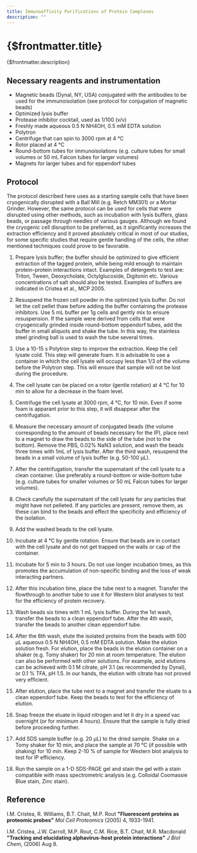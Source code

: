 ```yaml
---
title: Immunoaffinity Purifications of Protein Complexes
description: ""
---
```


# {$frontmatter.title}

{$frontmatter.description}

## Necessary reagents and instrumentation

- Magnetic beads (Dynal, NY, USA) conjugated with the antibodies to be used for the immunoisolation (see protocol for conjugation of magnetic beads)
- Optimized lysis buffer
- Protease inhibitor cocktail, used as 1/100 (v/v)
- Freshly made aqueous 0.5 N NH4OH, 0.5 mM EDTA solution
- Polytron
- Centrifuge that can spin to 3000 rpm at 4 °C
- Rotor placed at 4 °C
- Round-bottom tubes for immunoisolations (e.g. culture tubes for small volumes or 50 mL Falcon tubes for larger volumes)
- Magnets for larger tubes and for eppendorf tubes

## Protocol

The protocol described here uses as a starting sample cells that have been cryogenically disrupted with a Ball Mill (e.g. Retch MM301) or a Mortar Grinder. However, the same protocol can be used for cells that were disrupted using other methods, such as incubation with lysis buffers, glass beads, or passage through needles of various gauges. Although we found the cryogenic cell disruption to be preferred, as it significantly increases the extraction efficiency and it proved absolutely critical in most of our studies, for some specific studies that require gentle handling of the cells, the other mentioned techniques could prove to be favorable.

1. Prepare lysis buffer; the buffer should be optimized to give efficient extraction of the tagged protein, while being mild enough to maintain protein-protein interactions intact. Examples of detergents to test are: Triton, Tween, Deoxycholate, Octylglucoside, Digitonin etc. Various concentrations of salt should also be tested. Examples of buffers are indicated in Cristea et al., MCP 2005.

2. Resuspend the frozen cell powder in the optimized lysis buffer. Do not let the cell pellet thaw before adding the buffer containing the protease inhibitors. Use 5 mL buffer per 1g cells and gently mix to ensure resuspension. If the sample were derived from cells that were cryogenically grinded inside round-bottom eppendorf tubes, add the buffer in small aliquots and shake the tube. In this way, the stainless steel grinding ball is used to wash the tube several times.

3. Use a 10-15 s Polytron step to improve the extraction. Keep the cell lysate cold. This step will generate foam. It is advisable to use a container in which the cell lysate will occupy less than 1/3 of the volume before the Polytron step. This will ensure that sample will not be lost during the procedure.

4. The cell lysate can be placed on a rotor (gentle rotation) at 4 °C for 10 min to allow for a decrease in the foam level.

5. Centrifuge the cell lysate at 3000 rpm, 4 °C, for 10 min. Even if some foam is apparant prior to this step, it will disappear after the centrifugation.

6. Measure the necessary amount of conjugated beads (the volume corresponding to the amount of beads necessary for the IP), place next to a magnet to draw the beads to the side of the tube (not to the bottom). Remove the PBS, 0.02% NaN3 solution, and wash the beads three times with 1mL of lysis buffer. After the third wash, resuspend the beads in a small volume of lysis buffer (e.g. 50-100 µL).

7. After the centrifugation, transfer the supernatant of the cell lysate to a clean container. Use preferably a round-bottom or wide-bottom tube (e.g. culture tubes for smaller volumes or 50 mL Falcon tubes for larger volumes).

8. Check carefully the supernatant of the cell lysate for any particles that might have not pelleted. If any particles are present, remove them, as these can bind to the beads and effect the specificity and efficiency of the isolation.

9. Add the washed beads to the cell lysate.

10. Incubate at 4 °C by gentle rotation. Ensure that beads are in contact with the cell lysate and do not get trapped on the walls or cap of the container.

11. Incubate for 5 min to 3 hours. Do not use longer incubation times, as this promotes the accumulation of non-specific binding and the loss of weak interacting partners.

12. After this incubation time, place the tube next to a magnet. Transfer the flowthrough to another tube to use it for Western blot analyses to test for the efficiency of protein recovery.

13. Wash beads six times with 1 mL lysis buffer. During the 1st wash, transfer the beads to a clean eppendorf tube. After the 4th wash, transfer the beads to another clean eppendorf tube.

14. After the 6th wash, elute the isolated proteins from the beads with 500 µL aqueous 0.5 N NH4OH, 0.5 mM EDTA solution. Make the elution solution fresh. For elution, place the beads in the elution container on a shaker (e.g. Tomy shaker) for 20 min at room temperature. The elution can also be performed with other solutions. For example, acid elutions can be achieved with 0.1 M citrate, pH 3.1 (as recommended by Dynal), or 0.1 % TFA, pH 1.5. In our hands, the elution with citrate has not proved very efficient.

15. After elution, place the tube next to a magnet and transfer the eluate to a clean eppendorf tube. Keep the beads to test for the efficiency of elution.

16. Snap freeze the eluate in liquid nitrogen and let it dry in a speed vac overnight (or for minimum 4 hours). Ensure that the sample is fully dried before proceeding further.

17. Add SDS sample buffer (e.g. 20 µL) to the dried sample. Shake on a Tomy shaker for 10 min, and place the sample at 70 °C (if possible with shaking) for 10 min. Keep 2-10 % of sample for Western blot analysis to test for IP efficiency.

18. Run the sample on a 1-D SDS-PAGE gel and stain the gel with a stain compatible with mass spectrometric analysis (e.g. Colloidal Coomassie Blue stain, Zinc stain).

## Reference

I.M. Cristea, R. Williams, B.T. Chait, M.P. Rout **"Fluorescent proteins as proteomic probes"** _Mol Cell Proteomics_ (2005) 4, 1933-1941.

I.M. Cristea, J.W. Carroll, M.P. Rout, C.M. Rice, B.T. Chait, M.R. Macdonald **"Tracking and elucidating alphavirus-host protein interactions"** _J Biol Chem_, (2006) Aug 8.
